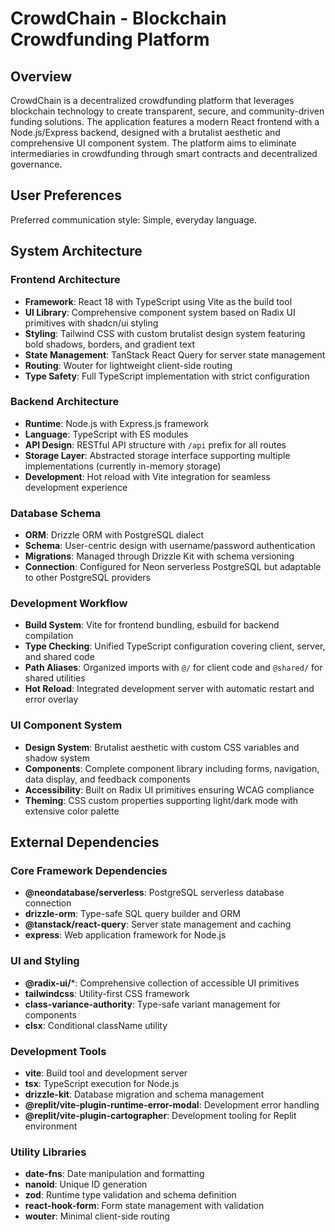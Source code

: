 # CrowdChain - Blockchain Crowdfunding Platform

## Overview

CrowdChain is a decentralized crowdfunding platform that leverages blockchain technology to create transparent, secure, and community-driven funding solutions. The application features a modern React frontend with a Node.js/Express backend, designed with a brutalist aesthetic and comprehensive UI component system. The platform aims to eliminate intermediaries in crowdfunding through smart contracts and decentralized governance.

## User Preferences

Preferred communication style: Simple, everyday language.

## System Architecture

### Frontend Architecture
- **Framework**: React 18 with TypeScript using Vite as the build tool
- **UI Library**: Comprehensive component system based on Radix UI primitives with shadcn/ui styling
- **Styling**: Tailwind CSS with custom brutalist design system featuring bold shadows, borders, and gradient text
- **State Management**: TanStack React Query for server state management
- **Routing**: Wouter for lightweight client-side routing
- **Type Safety**: Full TypeScript implementation with strict configuration

### Backend Architecture
- **Runtime**: Node.js with Express.js framework
- **Language**: TypeScript with ES modules
- **API Design**: RESTful API structure with `/api` prefix for all routes
- **Storage Layer**: Abstracted storage interface supporting multiple implementations (currently in-memory storage)
- **Development**: Hot reload with Vite integration for seamless development experience

### Database Schema
- **ORM**: Drizzle ORM with PostgreSQL dialect
- **Schema**: User-centric design with username/password authentication
- **Migrations**: Managed through Drizzle Kit with schema versioning
- **Connection**: Configured for Neon serverless PostgreSQL but adaptable to other PostgreSQL providers

### Development Workflow
- **Build System**: Vite for frontend bundling, esbuild for backend compilation
- **Type Checking**: Unified TypeScript configuration covering client, server, and shared code
- **Path Aliases**: Organized imports with `@/` for client code and `@shared/` for shared utilities
- **Hot Reload**: Integrated development server with automatic restart and error overlay

### UI Component System
- **Design System**: Brutalist aesthetic with custom CSS variables and shadow system
- **Components**: Complete component library including forms, navigation, data display, and feedback components
- **Accessibility**: Built on Radix UI primitives ensuring WCAG compliance
- **Theming**: CSS custom properties supporting light/dark mode with extensive color palette

## External Dependencies

### Core Framework Dependencies
- **@neondatabase/serverless**: PostgreSQL serverless database connection
- **drizzle-orm**: Type-safe SQL query builder and ORM
- **@tanstack/react-query**: Server state management and caching
- **express**: Web application framework for Node.js

### UI and Styling
- **@radix-ui/***: Comprehensive collection of accessible UI primitives
- **tailwindcss**: Utility-first CSS framework
- **class-variance-authority**: Type-safe variant management for components
- **clsx**: Conditional className utility

### Development Tools
- **vite**: Build tool and development server
- **tsx**: TypeScript execution for Node.js
- **drizzle-kit**: Database migration and schema management
- **@replit/vite-plugin-runtime-error-modal**: Development error handling
- **@replit/vite-plugin-cartographer**: Development tooling for Replit environment

### Utility Libraries
- **date-fns**: Date manipulation and formatting
- **nanoid**: Unique ID generation
- **zod**: Runtime type validation and schema definition
- **react-hook-form**: Form state management with validation
- **wouter**: Minimal client-side routing